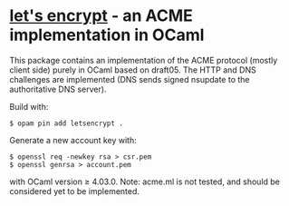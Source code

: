 # [let's encrypt](https://letsencrypt.org/) - an ACME implementation in OCaml

This package contains an implementation of the ACME protocol (mostly client
side) purely in OCaml based on draft05. The HTTP and DNS challenges are
implemented (DNS sends signed nsupdate to the authoritative DNS server).

Build with:

    $ opam pin add letsencrypt .

Generate a new account key with:

    $ openssl req -newkey rsa > csr.pem
    $ openssl genrsa > account.pem

with OCaml version ≥ 4.03.0.
Note: acme.ml is not tested, and should be considered yet to be implemented.
